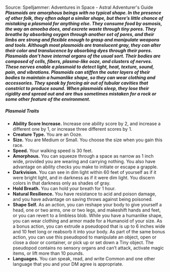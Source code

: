 Source: Spelljammer: Adventures in Space - Astral Adventurer's Guide
***Plasmoids are amorphous beings with no typical shape. In the presence of other folk, they often adopt a similar shape, but there’s little chance of mistaking a plasmoid for anything else. They consume food by osmosis, the way an amoeba does, and excrete waste through tiny pores. They breathe by absorbing oxygen through another set of pores, and their limbs are strong and flexible enough to grasp and manipulate weapons and tools. Although most plasmoids are translucent gray, they can alter their color and translucence by absorbing dyes through their pores.***
***Plasmoids don’t have internal organs of the usual sort. Their bodies are composed of cells, fibers, plasma-like ooze, and clusters of nerves. These nerves enable a plasmoid to detect light, heat, texture, sound, pain, and vibrations. Plasmoids can stiffen the outer layers of their bodies to maintain a humanlike shape, so they can wear clothing and accessories. They speak by forcing air out of tubular cavities that constrict to produce sound.***
***When plasmoids sleep, they lose their rigidity and spread out and are thus sometimes mistaken for a rock or some other feature of the environment.***
##### Plasmoid Traits
* **Ability Score Increase.** Increase one ability score by 2, and increase a different one by 1, or increase three different scores by 1.
* **Creature Type.** You are an Ooze.
* **Size.** You are Medium or Small. You choose the size when you gain this race.
* **Speed.** Your walking speed is 30 feet.
* **Amorphous.** You can squeeze through a space as narrow as 1 inch wide, provided you are wearing and carrying nothing. You also have advantage on ability checks you make to initiate or escape a grapple.
* **Darkvision.** You can see in dim light within 60 feet of yourself as if it were bright light, and in darkness as if it were dim light. You discern colors in that darkness only as shades of gray.
* **Hold Breath.** You can hold your breath for 1 hour.
* **Natural Resilience.** You have resistance to acid and poison damage, and you have advantage on saving throws against being poisoned.
* **Shape Self.** As an action, you can reshape your body to give yourself a head, one or two arms, one or two legs, and makeshift hands and feet, or you can revert to a limbless blob. While you have a humanlike shape, you can wear clothing and armor made for a Humanoid of your size. As a bonus action, you can extrude a pseudopod that is up to 6 inches wide and 10 feet long or reabsorb it into your body. As part of the same bonus action, you can use this pseudopod to manipulate an object, open or close a door or container, or pick up or set down a Tiny object. The pseudopod contains no sensory organs and can’t attack, activate magic items, or lift more than 10 pounds.
* **Languages.** You can speak, read, and write Common and one other language that you and your DM agree is appropriate.